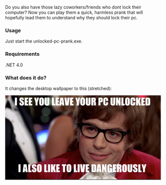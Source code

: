 Do you also have those lazy coworkers/friends who dont lock their computer?
Now you can play them a quick, harmless prank that will hopefully lead them to understand why they should lock their pc.

### Usage
Just start the unlocked-pc-prank.exe.

### Requirements
.NET 4.0 

### What does it do?
It changes the desktop wallpaper to this (stretched):

<img src="https://github.com/samuba/unlocked-pc-prank/blob/master/Resources/dangerously.jpg?raw=true">